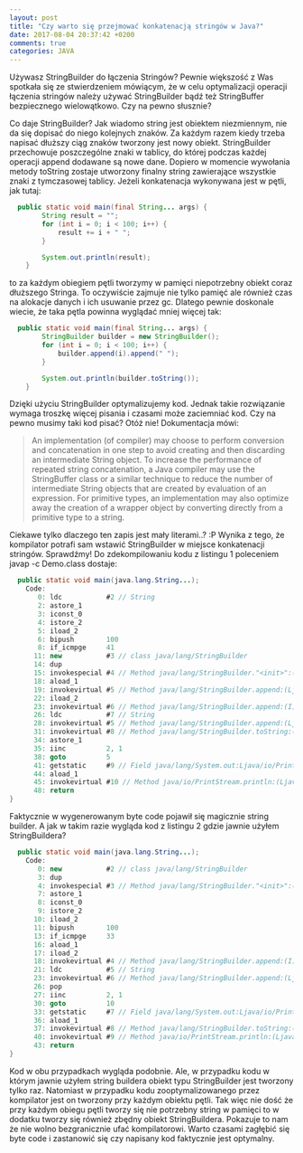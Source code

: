 ```yaml
---
layout: post
title: "Czy warto się przejmować konkatenacją stringów w Java?"
date: 2017-08-04 20:37:42 +0200
comments: true
categories: JAVA
---
```

Używasz StringBuilder do łączenia Stringów? Pewnie większość z Was spotkała się ze stwierdzeniem mówiącym, że w celu optymalizacji operacji łączenia stringów należy używać StringBuilder bądź też StringBuffer bezpiecznego wielowątkowo. Czy na pewno słusznie?
<!--more-->

Co daje StringBuilder? Jak wiadomo string jest obiektem niezmiennym, nie da się dopisać do niego kolejnych znaków. Za każdym razem kiedy trzeba napisać dłuższy ciąg znaków tworzony jest nowy obiekt. StringBuilder przechowuje poszczególne znaki w tablicy, do której podczas każdej operacji append dodawane są nowe dane. Dopiero w momencie wywołania metody toString zostaje utworzony finalny string zawierające wszystkie znaki z tymczasowej tablicy. Jeżeli konkatenacja wykonywana jest w pętli, jak tutaj:

```java
  public static void main(final String... args) {
        String result = "";
        for (int i = 0; i < 100; i++) {
            result += i + " ";
        }

        System.out.println(result);
    }
```

to za każdym obiegiem pętli tworzymy w pamięci niepotrzebny obiekt coraz dłuższego Stringa. To oczywiście zajmuje nie tylko pamięć ale również czas na alokacje danych i ich usuwanie przez gc. Dlatego pewnie doskonale wiecie, że taka pętla powinna wyglądać mniej więcej tak:

```java
  public static void main(final String... args) {
        StringBuilder builder = new StringBuilder();
        for (int i = 0; i < 100; i++) {
            builder.append(i).append(" ");
        }

        System.out.println(builder.toString());
    }
```

Dzięki użyciu StringBuilder optymalizujemy kod. Jednak takie rozwiązanie wymaga troszkę więcej pisania i czasami może zaciemniać kod. Czy na pewno musimy taki kod pisać? Otóż nie! Dokumentacja mówi:

> An implementation (of compiler) may choose to perform conversion and concatenation in one step to avoid creating and then discarding an intermediate String object. To increase the performance of repeated string concatenation, a Java compiler may use the StringBuffer class or a similar technique to reduce the number of intermediate String objects that are created by evaluation of an expression. For primitive types, an implementation may also optimize away the creation of a wrapper object by converting directly from a primitive type to a string.

Ciekawe tylko dlaczego ten zapis jest mały literami..? :P Wynika z tego, że kompilator potrafi sam wstawić StringBuilder w miejsce konkatenacji stringów. Sprawdźmy! Do zdekompilowaniu kodu z listingu 1 poleceniem javap -c Demo.class dostaje:

```java
  public static void main(java.lang.String...);
    Code:
       0: ldc           #2 // String
       2: astore_1
       3: iconst_0
       4: istore_2
       5: iload_2
       6: bipush        100
       8: if_icmpge     41
      11: new           #3 // class java/lang/StringBuilder
      14: dup
      15: invokespecial #4 // Method java/lang/StringBuilder."<init>":()V
      18: aload_1
      19: invokevirtual #5 // Method java/lang/StringBuilder.append:(Ljava/lang/String;)Ljava/lang/StringBuilder;
      22: iload_2
      23: invokevirtual #6 // Method java/lang/StringBuilder.append:(I)Ljava/lang/StringBuilder;
      26: ldc           #7 // String
      28: invokevirtual #5 // Method java/lang/StringBuilder.append:(Ljava/lang/String;)Ljava/lang/StringBuilder;
      31: invokevirtual #8 // Method java/lang/StringBuilder.toString:()Ljava/lang/String;
      34: astore_1
      35: iinc          2, 1
      38: goto          5
      41: getstatic     #9 // Field java/lang/System.out:Ljava/io/PrintStream;
      44: aload_1
      45: invokevirtual #10 // Method java/io/PrintStream.println:(Ljava/lang/String;)V
      48: return
}
```

Faktycznie w wygenerowanym byte code pojawił się magicznie string builder. A jak w takim razie wygląda kod z listingu 2 gdzie jawnie użyłem StringBuildera?

```java
  public static void main(java.lang.String...);
    Code:
       0: new           #2 // class java/lang/StringBuilder
       3: dup
       4: invokespecial #3 // Method java/lang/StringBuilder."<init>":()V
       7: astore_1
       8: iconst_0
       9: istore_2
      10: iload_2
      11: bipush        100
      13: if_icmpge     33
      16: aload_1
      17: iload_2
      18: invokevirtual #4 // Method java/lang/StringBuilder.append:(I)Ljava/lang/StringBuilder;
      21: ldc           #5 // String
      23: invokevirtual #6 // Method java/lang/StringBuilder.append:(Ljava/lang/String;)Ljava/lang/StringBuilder;
      26: pop
      27: iinc          2, 1
      30: goto          10
      33: getstatic     #7 // Field java/lang/System.out:Ljava/io/PrintStream;
      36: aload_1
      37: invokevirtual #8 // Method java/lang/StringBuilder.toString:()Ljava/lang/String;
      40: invokevirtual #9 // Method java/io/PrintStream.println:(Ljava/lang/String;)V
      43: return
}
```

Kod w obu przypadkach wygląda podobnie. Ale, w przypadku kodu w którym jawnie użyłem string buildera obiekt typu StringBuilder jest tworzony tylko raz. Natomiast w przypadku kodu zooptymalizowanego przez kompilator jest on tworzony przy każdym obiektu pętli. Tak więc nie dość że przy każdym obiegu pętli tworzy się nie potrzebny string w pamięci to w dodatku tworzy się również zbędny obiekt StringBuildera. Pokazuje to nam że nie wolno bezgranicznie ufać kompilatorowi. Warto czasami zagłębić się byte code i zastanowić się czy napisany kod faktycznie jest optymalny.